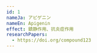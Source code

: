 ```yaml
---
id: 1
nameJa: アピゲニン
nameEn: Apigenin
effect: 鎮静作用、抗炎症作用
researchPapers:
  - https://doi.org/compound123
---
```

